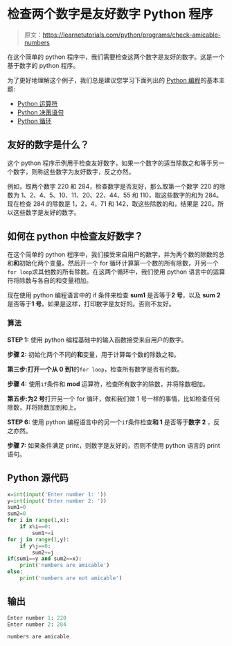 # 检查两个数字是友好数字 Python 程序

> 原文：<https://learnetutorials.com/python/programs/check-amicable-numbers>

在这个简单的 python 程序中，我们需要检查这两个数字是友好的数字。这是一个基于数字的 python 程序。

为了更好地理解这个例子，我们总是建议您学习下面列出的 [Python 编程](../ "Python tutorial")的基本主题:

*   [Python 运算符](../../python/python-operators "operators in python")
*   [Python 决策语句](../../python/decision-making-statements "python decision making")
*   [Python 循环](../../python/python-loop-tutorials "Loops in python")

## 友好的数字是什么？

这个 python 程序示例用于检查友好数字，如果一个数字的适当除数之和等于另一个数字，则称这些数字为友好数字，反之亦然。

例如，取两个数字 220 和 284，检查数字是否友好，那么取第一个数字 220 的除数为 1、2、4、5、10、11、20、22、44、55 和 110，取这些数字的和为 284。现在检查 284 的除数是 1，2，4，71 和 142，取这些除数的和，结果是 220。所以这些数字是友好的数字。

## 如何在 python 中检查友好数字？

在这个简单的 python 程序中，我们接受来自用户的数字，并为两个数的除数的总和**和**初始化两个变量。然后开一个 for 循环计算第一个数的所有除数，开另一个`for loop`求其他数的所有除数。在这两个循环中，我们使用 python 语言中的运算符将除数与各自的和变量相加。

现在使用 python 编程语言中的 if 条件来检查 **sum1** 是否等于**2 号**，以及 **sum 2** 是否等于**1 号**。如果是这样，打印数字是友好的。否则不友好。

### 算法

**STEP 1:** 使用 python 编程基础中的输入函数接受来自用户的数字。

**步骤 2:** 初始化两个不同的**和**变量，用于计算每个数的除数之和。

**第三步:**打开一个从 **0** 到**1**的`for loop`，检查所有数字是否有约数。

**步骤 4:** 使用`if`条件和 **mod** 运算符，检查所有数字的除数，并将除数相加。

**第五步:**为**2 号**打开另一个 for 循环，做和我们做 1 号一样的事情，比如检查任何除数，并将除数加到和上。

**STEP 6:** 使用 python 编程语言中的另一个`if`条件检查**和 1** 是否等于**数字 2** ，反之亦然。

**步骤 7:** 如果条件满足 print，则数字是友好的，否则不使用 python 语言的 print 语句。

## Python 源代码

```py
x=int(input('Enter number 1: '))
y=int(input('Enter number 2: '))
sum1=0
sum2=0
for i in range(1,x):
    if x%i==0:
        sum1+=i
for j in range(1,y):
    if y%j==0:
        sum2+=j
if(sum1==y and sum2==x):
    print('numbers are amicable')
else:
    print('numbers are not amicable')

```

## 输出

```py
Enter number 1: 220
Enter number 2: 284

numbers are amicable
```